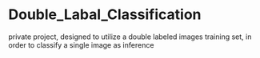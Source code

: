 # Double_Labal_Classification
private project, designed to utilize a double labeled images training set, in order to classify a single image as inference
